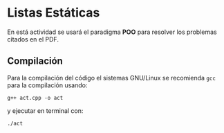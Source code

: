# Listas Estáticas

En está actividad se usará el paradigma **POO** para resolver los problemas citados en el PDF.

## Compilación

Para la compilación del código el sistemas GNU/Linux se recomienda `gcc` para la compilación usando:
```
g++ act.cpp -o act
```

y ejecutar en terminal con:
```
./act
```

